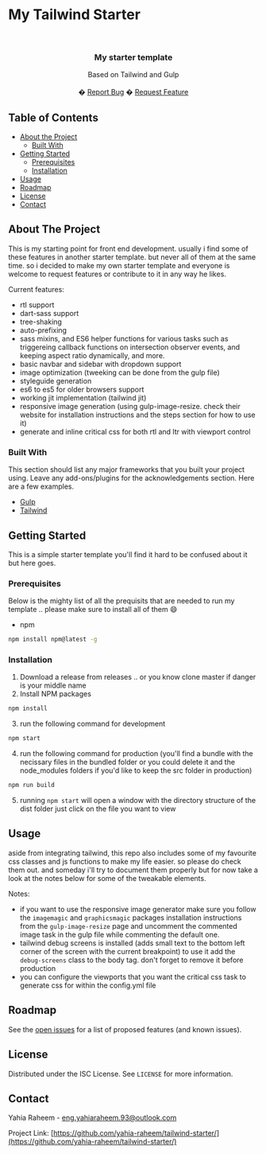 # My Tailwind Starter

<!-- PROJECT LOGO -->
<br />
<p align="center">
    <h3 align="center">My starter template</h3>
    <p align="center">
        Based on Tailwind and Gulp
        <br />
        <br />
        �
        <a href="https://github.com/yahia-raheem/tailwind-starter/issues">Report Bug</a>
        �
        <a href="https://github.com/yahia-raheem/tailwind-starter/issues">Request Feature</a>
    </p>
</p>



<!-- TABLE OF CONTENTS -->
## Table of Contents

* [About the Project](#about-the-project)
    * [Built With](#built-with)
* [Getting Started](#getting-started)
    * [Prerequisites](#prerequisites)
    * [Installation](#installation)
* [Usage](#usage)
* [Roadmap](#roadmap)
* [License](#license)
* [Contact](#contact)



<!-- ABOUT THE PROJECT -->
## About The Project

This is my starting point for front end development. usually i find some of these features in another starter template. but never all of them at the same time. so i decided to make my own starter template and everyone is welcome to request features or contribute to it in any way he likes.

Current features:
* rtl support
* dart-sass support
* tree-shaking
* auto-prefixing
* sass mixins, and ES6 helper functions for various tasks such as triggereing callback functions on intersection observer events, and keeping aspect ratio dynamically, and more.
* basic navbar and sidebar with dropdown support
* image optimization (tweeking can be done from the gulp file)
* styleguide generation
* es6 to es5 for older browsers support
* working jit implementation (tailwind jit)
* responsive image generation (using gulp-image-resize. check their website for installation instructions and the steps section for how to use it)
* generate and inline critical css for both rtl and ltr with viewport control

### Built With
This section should list any major frameworks that you built your project using. Leave any add-ons/plugins for the acknowledgements section. Here are a few examples.
* [Gulp](https://gulpjs.com/)
* [Tailwind](https://tailwindcss.com/)



<!-- GETTING STARTED -->
## Getting Started

This is a simple starter template you'll find it hard to be confused about it but here goes.

### Prerequisites

Below is the mighty list of all the prequisits that are needed to run my template .. please make sure to install all of them :smile:
* npm
```sh
npm install npm@latest -g
```

### Installation

1. Download a release from releases .. or you know clone master if danger is your middle name
2. Install NPM packages
```sh
npm install
```
3. run the following command for development
```sh
npm start
```
4. run the following command for production (you'll find a bundle with the necissary files in the bundled folder or you could delete it and the node_modules folders if you'd like to keep the src folder in production)
```sh
npm run build
```
5. running `npm start` will open a window with the directory structure of the dist folder just click on the file you want to view



<!-- USAGE EXAMPLES -->
## Usage

aside from integrating tailwind, this repo also includes some of my favourite css classes and js functions to make my life easier. so please do check them out. and someday i'll try to document them properly but for now take a look at the notes below for some of the tweakable elements.

Notes:
* if you want to use the responsive image generator make sure you follow the `imagemagic` and `graphicsmagic` packages installation instructions from the `gulp-image-resize` page and uncomment the commented image task in the gulp file while commenting the default one.
* tailwind debug screens is installed (adds small text to the bottom left corner of the screen with the current breakpoint) to use it add the `debug-screens` class to the body tag. don't forget to remove it before production
* you can configure the viewports that you want the critical css task to generate css for within the config.yml file



<!-- ROADMAP -->
## Roadmap

See the [open issues](tailwind-starter/issues) for a list of proposed features (and known issues).


<!-- LICENSE -->
## License

Distributed under the ISC License. See `LICENSE` for more information.



<!-- CONTACT -->
## Contact

Yahia Raheem - eng.yahiaraheem.93@outlook.com

Project Link: [https://github.com/yahia-raheem/tailwind-starter/](https://github.com/yahia-raheem/tailwind-starter/)
